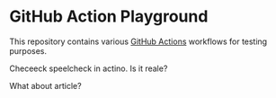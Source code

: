# GitHub Action Playground

This repository contains various [GitHub Actions](https://github.com/features/actions) workflows for testing purposes.

Checeeck speelcheck in actino. Is it reale?

What about article?
